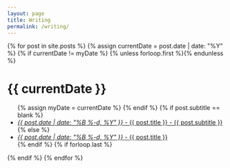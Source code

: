 ```yaml
---
layout: page
title: Writing
permalink: /writing/
---
```

<div class="archive">

   {% for post in site.posts %}
       {% assign currentDate = post.date | date: "%Y" %}
       {% if currentDate != myDate %}
           {% unless forloop.first %}</ul>{% endunless %}
           <h1>{{ currentDate }}</h1>
           <ul>
           {% assign myDate = currentDate %}
       {% endif %}
       {% if post.subtitle == blank %}
              <li><a href="{{ post.url }}"><span><i>{{ post.date | date: "%B %-d, %Y" }}</i></span> - {{ post.title }} - {{ post.subtitle }}</a></li>
       {% else %}
              <li><a href="{{ post.url }}"><span><i>{{ post.date | date: "%B %-d, %Y" }}</i></span> - {{ post.title }}</a></li>
       {% endif %}
       {% if forloop.last %}</ul>{% endif %}
   {% endfor %}

</div>